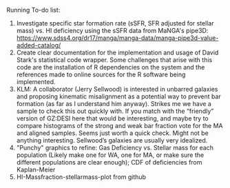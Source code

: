 Running To-do list:
1. Investigate specific star formation rate (sSFR, SFR adjusted for stellar mass) vs. HI deficiency using the
sSFR data from MaNGA's pipe3D: https://www.sdss4.org/dr17/manga/manga-data/manga-pipe3d-value-added-catalog/
2. Create clear documentation for the implementation and usage of David Stark's statistical code wrapper. Some challenges
that arise with this code are the installation of R dependencies on the system and the references made to online 
sources for the R software being implemented.
3. KLM: A collaborator (Jerry Sellwood) is interested in unbarred galaxies and proposing kinematic misalignment as a 
potential way to prevent bar formation (as far as I understand him anyway). Strikes me we have a sample to check this 
out quickly with. If you match with the “friendly” version of GZ:DESI here that would be interesting, and maybe try to
compare histograms of the strong and weak bar fraction vote for the MA and aligned samples. Seems just worth a quick
check. Might not be anything interesting. Sellwood’s galaxies are usually very idealized.
4. "Punchy" graphics to refine: Gas Deficiency vs. Stellar mass for each population (Likely make one for WA, one for MA,
or make sure the different populations are clear enough); CDF of deficiencies from Kaplan-Meier
5. HI-Massfraction-stellarmass-plot from github
